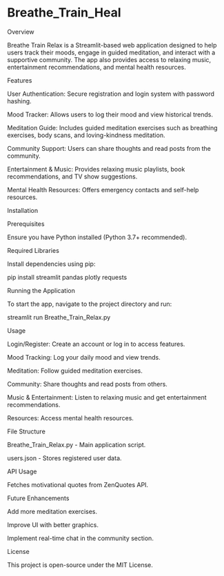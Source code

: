 # Breathe_Train_Heal

Overview

Breathe Train Relax is a Streamlit-based web application designed to help users track their moods, engage in guided meditation, and interact with a supportive community. The app also provides access to relaxing music, entertainment recommendations, and mental health resources.

Features

User Authentication: Secure registration and login system with password hashing.

Mood Tracker: Allows users to log their mood and view historical trends.

Meditation Guide: Includes guided meditation exercises such as breathing exercises, body scans, and loving-kindness meditation.

Community Support: Users can share thoughts and read posts from the community.

Entertainment & Music: Provides relaxing music playlists, book recommendations, and TV show suggestions.

Mental Health Resources: Offers emergency contacts and self-help resources.

Installation

Prerequisites

Ensure you have Python installed (Python 3.7+ recommended).

Required Libraries

Install dependencies using pip:

pip install streamlit pandas plotly requests

Running the Application

To start the app, navigate to the project directory and run:

streamlit run Breathe_Train_Relax.py

Usage

Login/Register: Create an account or log in to access features.

Mood Tracking: Log your daily mood and view trends.

Meditation: Follow guided meditation exercises.

Community: Share thoughts and read posts from others.

Music & Entertainment: Listen to relaxing music and get entertainment recommendations.

Resources: Access mental health resources.

File Structure

Breathe_Train_Relax.py - Main application script.

users.json - Stores registered user data.

API Usage

Fetches motivational quotes from ZenQuotes API.

Future Enhancements

Add more meditation exercises.

Improve UI with better graphics.

Implement real-time chat in the community section.

License

This project is open-source under the MIT License.

